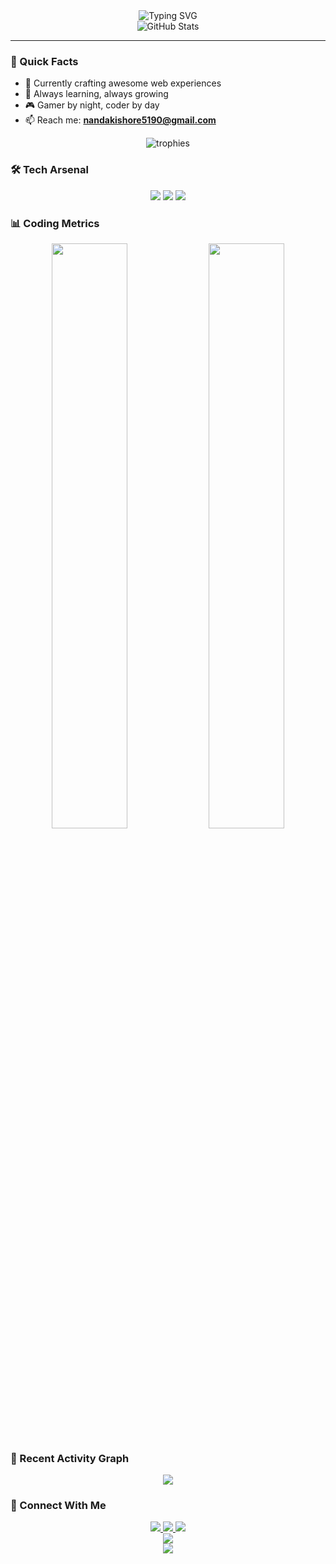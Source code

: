 <div align="center">
  <!-- Replace with a custom animated banner -->
  <img src="https://readme-typing-svg.herokuapp.com?font=Fira+Code&weight=500&size=40&pause=1000&color=6AD3F7&center=true&vCenter=true&random=false&width=600&height=100&lines=Hello+World!+I'm+Nandakishore;Full+Stack+Developer;Code+Craftsman" alt="Typing SVG" />
</div>

<div align="center">
  <img src="https://github-stats-alpha.vercel.app/api?username=nandakishore-np&cc=000&tc=fff&ic=fff&bc=000" alt="GitHub Stats" />
</div>

---

### 🚀 Quick Facts

- 🔭 Currently crafting awesome web experiences
- 🌱 Always learning, always growing
- 🎮 Gamer by night, coder by day
- 📫 Reach me: **nandakishore5190@gmail.com**

<div align="center">
  <img src="https://github-profile-trophy.vercel.app/?username=nandakishore-np&theme=darkhub&no-frame=true&row=1&column=7" alt="trophies" />
</div>

### 🛠️ Tech Arsenal

<div align="center">
  
  <!-- Frontend -->
  <img src="https://skillicons.dev/icons?i=js,ts,react,next,vue,tailwind" />
  
  <!-- Backend -->
  <img src="https://skillicons.dev/icons?i=nodejs,express,mongodb,postgres,aws,docker" />
  
  <!-- Tools -->
  <img src="https://skillicons.dev/icons?i=git,github,vscode,figma,postman,linux" />
  
</div>

### 📊 Coding Metrics

<div align="center">
  <img width="49%" src="https://github-readme-streak-stats.herokuapp.com/?user=nandakishore-np&theme=react&hide_border=true" />
  <img width="49%" src="https://github-readme-stats.vercel.app/api/top-langs/?username=nandakishore-np&theme=react&hide_border=true&layout=compact" />
</div>

### 🌟 Recent Activity Graph

<div align="center">
  <img src="https://github-readme-activity-graph.vercel.app/graph?username=nandakishore-np&theme=react-dark&hide_border=true" />
</div>

### 🤝 Connect With Me

<div align="center">
  <a href="https://www.linkedin.com/in/nandakishore-np">
    <img src="https://img.shields.io/badge/LinkedIn-0A66C2?style=for-the-badge&logo=linkedin&logoColor=white" />
  </a>
  <a href="https://twitter.com/nandakishore_np">
    <img src="https://img.shields.io/badge/Twitter-1DA1F2?style=for-the-badge&logo=twitter&logoColor=white" />
  </a>
  <a href="https://www.instagram.com/nandakishore_np">
    <img src="https://img.shields.io/badge/Instagram-E4405F?style=for-the-badge&logo=instagram&logoColor=white" />
  </a>
</div>

<!-- Add a dynamic snake animation of your contributions -->
<div align="center">
  <img src="https://github.com/nandakishore-np/nandakishore-np/blob/output/github-contribution-grid-snake-dark.svg" />
</div>

<!-- Add profile views counter -->
<div align="center">
  <img src="https://komarev.com/ghpvc/?username=nandakishore-np&style=for-the-badge&color=0891b2" />
</div>
